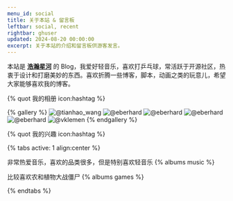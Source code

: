```yaml
---
menu_id: social
title: 关于本站 & 留言板
leftbar: social, recent
rightbar: ghuser
updated: 2024-08-20 00:00:00
excerpt: 关于本站的介绍和留言板供游客发言。
---
```


本站是 [**浩瀚星河**](https://wwwcodepzj.cn) 的 Blog，我爱好轻音乐，喜欢打乒乓球，常活跃于开源社区，热衷于设计和打磨美妙的东西。喜欢折腾一些博客，脚本，动画之类的玩意儿，希望大家能够喜欢我的博客。

{% quot 我的相册 icon:hashtag %}

{% gallery %}
![@tianhao_wang](https://images.unsplash.com/photo-1688142202243-e218ad203952?w=800&auto=format&fit=crop&q=60&ixlib=rb-4.0.3&ixid=M3wxMjA3fDB8MHx0b3BpYy1mZWVkfDYzfEZ6bzN6dU9ITjZ3fHxlbnwwfHx8fHw%3D)
![@eberhard](https://images.unsplash.com/photo-1700994630045-f7a20df6d92e?w=800&auto=format&fit=crop&q=60&ixlib=rb-4.0.3&ixid=M3wxMjA3fDB8MHxwcm9maWxlLXBhZ2V8MjN8fHxlbnwwfHx8fHw%3D)
![@eberhard](https://images.unsplash.com/photo-1533274221104-015a584a1005?w=800&auto=format&fit=crop&q=60&ixlib=rb-4.0.3&ixid=M3wxMjA3fDB8MHx0b3BpYy1mZWVkfDE4fGJvOGpRS1RhRTBZfHxlbnwwfHx8fHw%3D)
![@eberhard](https://images.unsplash.com/photo-1539604214100-ab860d9082e0?w=800&auto=format&fit=crop&q=60&ixlib=rb-4.0.3&ixid=M3wxMjA3fDB8MHx0b3BpYy1mZWVkfDIxfGJvOGpRS1RhRTBZfHxlbnwwfHx8fHw%3D)
![@eberhard](https://images.unsplash.com/photo-1698843848092-588f9c1bb0bd?w=800&auto=format&fit=crop&q=60&ixlib=rb-4.0.3&ixid=M3wxMjA3fDB8MHxwcm9maWxlLXBhZ2V8Mzh8fHxlbnwwfHx8fHw%3D)
![@vklemen](https://images.unsplash.com/photo-1516571748831-5d81767b788d?q=80&w=2574&auto=format&fit=crop&ixlib=rb-4.0.3&ixid=M3wxMjA3fDB8MHxwaG90by1wYWdlfHx8fGVufDB8fHx8fA%3D%3D)
{% endgallery %}

{% quot 我的兴趣 icon:hashtag %}

{% tabs active: 1 align:center %}

<!-- tab 喜欢的音乐 -->

非常热爱音乐，喜欢的品类很多，但是特别喜欢轻音乐
{% albums music %}

<!-- tab 喜欢的游戏 -->

比较喜欢农和植物大战僵尸
{% albums games %}

{% endtabs %}
